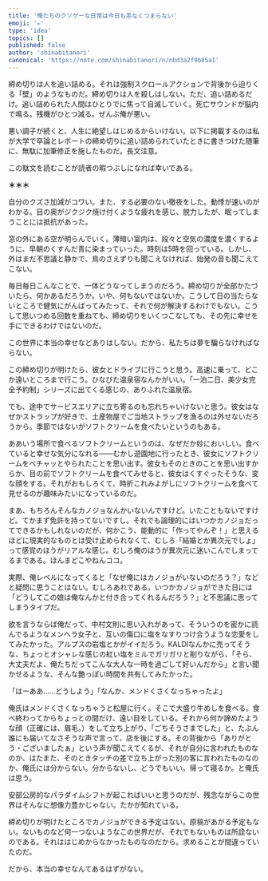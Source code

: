 ```yaml
---
title: '俺たちのクソゲーな日常は今日も恙なくつまらない'
emoji: '✏️'
type: 'idea'
topics: []
published: false
author: 'shinabitanori'
canonical: 'https://note.com/shinabitanori/n/nbd3a2f9b85a1'
---
```


締め切りは人を追い詰める。それは強制スクロールアクションで背後から迫りくる「壁」のようなものだ。締め切りは人を殺しはしない。ただ、追い詰めるだけ。追い詰められた人間はひとりでに焦って自滅していく。死亡サウンドが脳内で鳴る。残機がひとつ減る。ぜんぶ俺が悪い。

悪い調子が続くと、人生に絶望しはじめるからいけない。以下に掲載するのは私が大学で卒論とレポートの締め切りに追い詰められていたときに書きつけた随筆に、無駄に加筆修正を施したものだ。長文注意。

この駄文を読むことが読者の暇つぶしになれば幸いである。

**＊＊＊**

自分のクズさ加減がコワい。また、する必要のない徹夜をした。動悸が速いのがわかる。目の奥がジクジク焼け付くような疲れを感じ、脱力したが、眠ってしまうことには抵抗があった。

窓の外にある空が明らんでいく。薄暗い室内は、段々と空気の濃度を濃くするように、早朝のくすんだ青に染まっていった。時刻は5時を回っている。しかし、外はまだ不思議と静かで、鳥のさえずりも聞こえなければ、始発の音も聞こえてこない。

毎日毎日こんなことで、一体どうなってしまうのだろう。締め切りが全部かたづいたら、何かあるだろうか。いや、何もないではないか。こうして日の当たらないところで健気にがんばってみたって、それで何が解決するわけでもない。こうして思いつめる回数を重ねても、締め切りをいくつこなしても、その先に幸せを手にできるわけではないのだ。

この世界に本当の幸せなどありはしない。だから、私たちは夢を騙らなければならない。

この締め切りが明けたら、彼女とドライブに行こうと思う。高速に乗って、どこか遠いところまで行こう。ひなびた温泉宿なんかがいい。「一泊二日、美少女完全予約制」シリーズに出てくる感じの、ありふれた温泉宿。

でも、途中でサービスエリアに立ち寄るのも忘れちゃいけないと思う。彼女はなぜかストラップが好きで、土産物屋でご当地ストラップを漁るのは外せないだろうから。季節ではないがソフトクリームを食べたいというのもある。

ああいう場所で食べるソフトクリームというのは、なぜだか妙においしい。食べていると幸せな気分になれる――むかし遊園地に行ったとき、彼女にソフトクリームをベチャッとやられたことを思い出す。彼女もそのときのことを思い出すからか、目の前でソフトクリームを食べてみせると、彼女はくすぐったそうな、変な顔をする。それがおもしろくて、時折これみよがしにソフトクリームを食べて見せるのが趣味みたいになっているのだ。

まあ、もちろんそんなカノジョなんかいないんですけど。いたこともないですけど。てかまず免許を持ってないですし。それでも論理的にはいつかカノジョだってできるかもしれないのだが、何かこう、能動的に「作ってやんぞ！」と思えるほどに現実的なものとは受け止められなくて、むしろ「結婚とか異次元でしょ」って感覚のほうがリアルな感じ。むしろ俺のほうが異次元に迷いこんでしまってるまである。ほんまどこやねんココ。

実際、俺レベルになってくると「なぜ俺にはカノジョがいないのだろう？」などと疑問に思うことはない。むしろあれである。いつかカノジョができた日には「どうしてこの娘は俺なんかと付き合ってくれるんだろう？」と不思議に思ってしまうタイプだ。

欲を言うならば俺だって、中村文則に思い入れがあって、そういうのを密かに読んでるようなメンヘラ女子と、互いの傷口に塩をなすりつけ合うような恋愛をしてみたかった。アルプスの岩塩とかがイイだろう。KALDIなんかに売ってそうな、ちょっとオシャレな感じの紅い塩をミルでガリガリと削りながら、「そら、大丈夫だよ、俺たちだってこんな大人な一時を過ごして好いんだから」と言い聞かせるような、そんな艶っぽい時間を共有してみたかった。

「はーああ……どうしよう」「なんか、メンドくさくなっちゃったよ」

俺氏はメンドくさくなっちゃうと松屋に行く。そこで大盛り牛めしを食べる。食べ終わってからちょっとの間だけ、遠い目をしている。それから何か諦めたような顔（正確には、眉毛。）をして立ち上がり、「ごちそうさまでした」と、たぶん誰にも届いてなさそうな声で言って、店を後にする。その背後から「ありがとう・ございましたぁ」という声が聞こえてくるが、それが自分に言われたものなのか、はたまた、そのときタッチの差で立ち上がった別の客に言われたものなのか、俺氏には分からない。分からないし、どうでもいい。帰って寝るか。と俺氏は思う。

安部公房的なパラダイムシフトが起こればいいと思うのだが、残念ながらこの世界はそんなに想像力豊かじゃない。たかが知れている。

締め切りが明けたところでカノジョができる予定はない。原稿があがる予定もない。ないものなど何一つないようなこの世界だが、それでもないものは所詮ないのである。それははじめからなかったものなのだから。求めることが間違っていたのだ。

だから、本当の幸せなんてあるはずがない。



